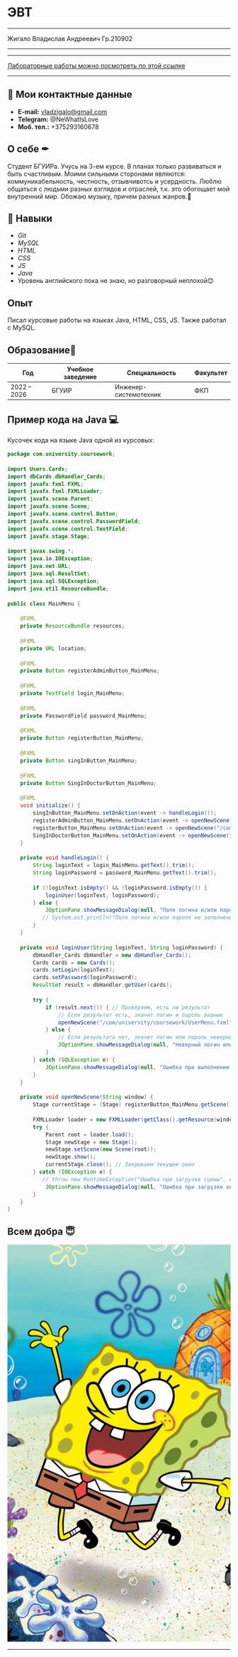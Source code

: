 # ЭВТ

---

Жигало Владислав Андреевич
Гр.210902

---

---

[Лабораторные работы можно посмотреть по этой ссылке](https://zhigalo04.github.io/Git/)

---

## 📝 Мои контактные данные

- **E-mail:** vladzigalo@gmail.com
- **Telegram:** @NeWhatIsLove
- **Моб. тел.:** +375293160678

## О себе ✒

Студент БГУИРа. Учусь на 3-ем курсе. В планах только развиваться и быть счастливым. Моими сильными сторонами являются: коммуникабельность, честность, отзывчивотсь и усердность. Люблю общаться с людьми разных взглядов и отраслей, т.к. это обогощает мой внутренний мир. Обожаю музыку, причем разных жанров.🎵

## 📜 Навыки

- _Git_
- _MySQL_
- _HTML_
- _CSS_
- _JS_
- _Java_
- Уровень английского пока не знаю, но разговорный неплохой😊

## Опыт

Писал курсовые работы на языках Java, HTML, CSS, JS. Также работал с MySQL.

## Образование🎩

| Год                      | Учебное заведение | Специальность         | Факультет  |
| -------------------------| ------------------| ----------------------| -----------|
| 2022 – 2026              | БГУИР             | Инженер-системотехник | ФКП        |


## Пример кода на Java 💻

Кусочек кода на языке Java одной из курсовых:

```java
package com.university.coursework;

import Users.Cards;
import dbCards.dbHandler_Cards;
import javafx.fxml.FXML;
import javafx.fxml.FXMLLoader;
import javafx.scene.Parent;
import javafx.scene.Scene;
import javafx.scene.control.Button;
import javafx.scene.control.PasswordField;
import javafx.scene.control.TextField;
import javafx.stage.Stage;

import javax.swing.*;
import java.io.IOException;
import java.net.URL;
import java.sql.ResultSet;
import java.sql.SQLException;
import java.util.ResourceBundle;

public class MainMenu {

    @FXML
    private ResourceBundle resources;

    @FXML
    private URL location;

    @FXML
    private Button registerAdminButton_MainMenu;

    @FXML
    private TextField login_MainMenu;

    @FXML
    private PasswordField password_MainMenu;

    @FXML
    private Button registerButton_MainMenu;

    @FXML
    private Button singInButton_MainMenu;

    @FXML
    private Button SingInDoctorButton_MainMenu;

    @FXML
    void initialize() {
        singInButton_MainMenu.setOnAction(event -> handleLogin());
        registerAdminButton_MainMenu.setOnAction(event -> openNewScene("/com/university/coursework/SingUpAdmin.fxml"));
        registerButton_MainMenu.setOnAction(event -> openNewScene("/com/university/coursework/NewCard.fxml"));
        SingInDoctorButton_MainMenu.setOnAction(event -> openNewScene("/com/university/coursework/SingInDoctor.fxml"));
    }

    private void handleLogin() {
        String loginText = login_MainMenu.getText().trim();
        String loginPassword = password_MainMenu.getText().trim();

        if (!loginText.isEmpty() && !loginPassword.isEmpty()) {
            loginUser(loginText, loginPassword);
        } else {
            JOptionPane.showMessageDialog(null, "Поля логина и/или пароля не заполнены!");
           // System.out.println("Поля логина и/или пароля не заполнены!");
        }
    }

    private void loginUser(String loginText, String loginPassword) {
        dbHandler_Cards dbHandler = new dbHandler_Cards();
        Cards cards = new Cards();
        cards.setLogin(loginText);
        cards.setPassword(loginPassword);
        ResultSet result = dbHandler.getUser(cards);

        try {
            if (result.next()) { // Проверяем, есть ли результат
                // Если результат есть, значит логин и пароль верные
                openNewScene("/com/university/coursework/UserMenu.fxml");
            } else {
                // Если результата нет, значит логин или пароль неверны
                JOptionPane.showMessageDialog(null, "Неверный логин или пароль!");
            }
        } catch (SQLException e) {
            JOptionPane.showMessageDialog(null, "Ошибка при выполнении запроса к базе данных");
        }
    }

    private void openNewScene(String window) {
        Stage currentStage = (Stage) registerButton_MainMenu.getScene().getWindow(); // Получаем текущее окно

        FXMLLoader loader = new FXMLLoader(getClass().getResource(window));
        try {
            Parent root = loader.load();
            Stage newStage = new Stage();
            newStage.setScene(new Scene(root));
            newStage.show();
            currentStage.close(); // Закрываем текущее окно
        } catch (IOException e) {
           // throw new RuntimeException("Ошибка при загрузке сцены", e);
            JOptionPane.showMessageDialog(null, "Ошибка при загрузке окна");
        }
    }
}
```


## Всем добра 😇

![Немного Спанч Боба](https://github.com/Zhigalo04/Git/blob/main/EVT%20labs/Image.jpg)

---